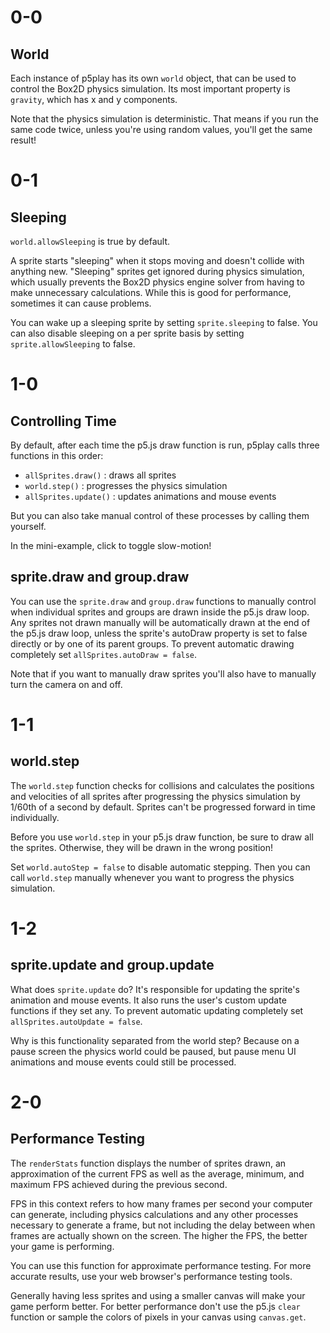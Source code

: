 # 0-0

## World

Each instance of p5play has its own `world` object, that can be used to control the Box2D physics simulation. Its most important property is `gravity`, which has x and y components.

Note that the physics simulation is deterministic. That means if you run the same code twice, unless you're using random values, you'll get the same result!

# 0-1

## Sleeping

`world.allowSleeping` is true by default.

A sprite starts "sleeping" when it stops moving and doesn't collide with anything new. "Sleeping" sprites get ignored during physics simulation, which usually prevents the Box2D physics engine solver from having to make unnecessary calculations. While this is good for performance, sometimes it can cause problems.

You can wake up a sleeping sprite by setting `sprite.sleeping` to false. You can also disable sleeping on a per sprite basis by setting `sprite.allowSleeping` to false.

# 1-0

## Controlling Time

By default, after each time the p5.js draw function is run, p5play calls three functions in this order:

- `allSprites.draw()` : draws all sprites
- `world.step()` : progresses the physics simulation
- `allSprites.update()` : updates animations and mouse events

But you can also take manual control of these processes by calling them yourself.

In the mini-example, click to toggle slow-motion!

## sprite.draw and group.draw

You can use the `sprite.draw` and `group.draw` functions to manually control when individual sprites and groups are drawn inside the p5.js draw loop. Any sprites not drawn manually will be automatically drawn at the end of the p5.js draw loop, unless the sprite's autoDraw property is set to false directly or by one of its parent groups. To prevent automatic drawing completely set `allSprites.autoDraw = false`.

Note that if you want to manually draw sprites you'll also have to manually turn the camera on and off.

# 1-1

## world.step

The `world.step` function checks for collisions and calculates the positions and velocities of all sprites after progressing the physics simulation by 1/60th of a second by default. Sprites can't be progressed forward in time individually.

Before you use `world.step` in your p5.js draw function, be sure to draw all the sprites. Otherwise, they will be drawn in the wrong position!

Set `world.autoStep = false` to disable automatic stepping. Then you can call `world.step` manually whenever you want to progress the physics simulation.

# 1-2

## sprite.update and group.update

What does `sprite.update` do? It's responsible for updating the sprite's animation and mouse events. It also runs the user's custom update functions if they set any. To prevent automatic updating completely set `allSprites.autoUpdate = false`.

Why is this functionality separated from the world step? Because on a pause screen the physics world could be paused, but pause menu UI animations and mouse events could still be processed.

# 2-0

## Performance Testing

The `renderStats` function displays the number of sprites drawn, an approximation of the current FPS as well as the average, minimum, and maximum FPS achieved during the previous second.

FPS in this context refers to how many frames per second your computer can generate, including physics calculations and any other processes necessary to generate a frame, but not including the delay between when frames are actually shown on the screen. The higher the FPS, the better your game is performing.

You can use this function for approximate performance testing. For more accurate results, use your web browser's performance testing tools.

Generally having less sprites and using a smaller canvas will make your game perform better. For better performance don't use the p5.js `clear` function or sample the colors of pixels in your canvas using `canvas.get`.
